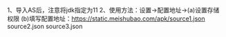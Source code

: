 1、导入AS后，注意将jdk指定为11
2、使用方法：设置->配置地址->(a)设置存储权限 (b)填写配置地址：https://static.meishubao.com/apk/source1.json  source2.json  source3.json  
